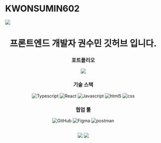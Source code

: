 # KWONSUMIN602

<img src="https://github.com/KWONSUMIN602/KWONSUMIN602/assets/92791424/6e997ce5-1288-437a-9abb-5b50d6201aad" />

<div align="center">

# 프론트엔드 개발자 권수민 깃허브 입니다.
  
### 포트폴리오
<a href="[breathin62.vercel.app](https://breathin62.vercel.app/profile)" target="_blank"><img src="https://img.shields.io/badge/PORTFOLIO_BY_KWONSUMIN602-FFD400?style=flat-square&logo=PORTFOLIO_BY_KWONSUMIN602&logoColor=white"/></a>

### 기술 스택

![Typescript](https://img.shields.io/badge/Typescript-3178C6?style=for-the-badge&logo=Typescript&logoColor=FFFFFF)
![React](https://img.shields.io/badge/react-61DAFB?style=for-the-badge&logo=react&logoColor=black)
![Javascript](https://img.shields.io/badge/Javascript-F7DF1E?style=for-the-badge&logo=Javascript&logoColor=FFFFFF)
![html5](https://img.shields.io/badge/HTML5-E34F26?style=for-the-badge&logo=html5&logoColor=FFFFFF)
![css](https://img.shields.io/badge/CSS3-1572B6?style=for-the-badge&logo=CSS3&logoColor=FFFFFF)

### 협업 툴

![GitHub](https://img.shields.io/badge/GitHub-181717?style=flat&logo=github&logoColor=white)
![Figma](https://img.shields.io/badge/Figma-F24E1E?style=flat&logo=figma&logoColor=white)
![postman](https://img.shields.io/badge/postman-FF6C37?style=flat&logo=postman&logoColor=white)<br>

<br/>

  
<img src="![KWONSUMIN602's github stats](https://github-readme-stats.vercel.app/api?username=KWONSUMIN602&show_icons=true">
  
<img src="https://github-readme-stats.vercel.app/api/top-langs/?username=KWONSUMIN602&layout=compact">
</div>
